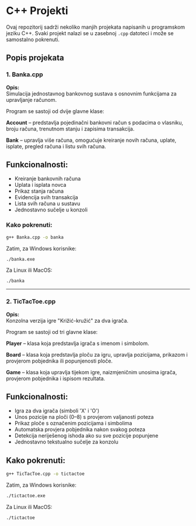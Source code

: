 # C++ Projekti

Ovaj repozitorij sadrži nekoliko manjih projekata napisanih u programskom jeziku C++. Svaki projekt nalazi se u zasebnoj `.cpp` datoteci i može se samostalno pokrenuti.

## Popis projekata

### 1. Banka.cpp

**Opis:**  
Simulacija jednostavnog bankovnog sustava s osnovnim funkcijama za upravljanje računom.

Program se sastoji od dvije glavne klase:


**Account** – predstavlja pojedinačni bankovni račun s podacima o vlasniku, broju računa, trenutnom stanju i zapisima transakcija.

**Bank** – upravlja više računa, omogućuje kreiranje novih računa, uplate, isplate, pregled računa i listu svih računa.


## **Funkcionalnosti:**
- Kreiranje bankovnih računa
- Uplata i isplata novca
- Prikaz stanja računa
- Evidencija svih transakcija
- Lista svih računa u sustavu
- Jednostavno sučelje u konzoli
  
### Kako pokrenuti:

```bash
g++ Banka.cpp -o banka
```
Zatim, za Windows korisnike:
```bash
./banka.exe
```
Za Linux ili MacOS:
```bash
./banka
```


---

### 2. TicTacToe.cpp

**Opis:**  
Konzolna verzija igre "Križić-kružić" za dva igrača.

Program se sastoji od tri glavne klase:


**Player** – klasa koja predstavlja igrača s imenom i simbolom.

**Board** – klasa koja predstavlja ploču za igru, upravlja pozicijama, prikazom i provjerom pobjednika ili popunjenosti ploče.

**Game** – klasa koja upravlja tijekom igre, naizmjeničnim unosima igrača, provjerom pobjednika i ispisom rezultata.


## **Funkcionalnosti:**
- Igra za dva igrača (simboli 'X' i 'O')
- Unos pozicije na ploči (0–8) s provjerom valjanosti poteza
- Prikaz ploče s označenim pozicijama i simbolima
- Automatska provjera pobjednika nakon svakog poteza
- Detekcija neriješenog ishoda ako su sve pozicije popunjene
- Jednostavno tekstualno sučelje za konzolu

## Kako pokrenuti:

```bash
g++ TicTacToe.cpp -o tictactoe
```
Zatim, za Windows korisnike:
```bash
./tictactoe.exe
```
Za Linux ili MacOS:
```bash
./tictactoe
```
